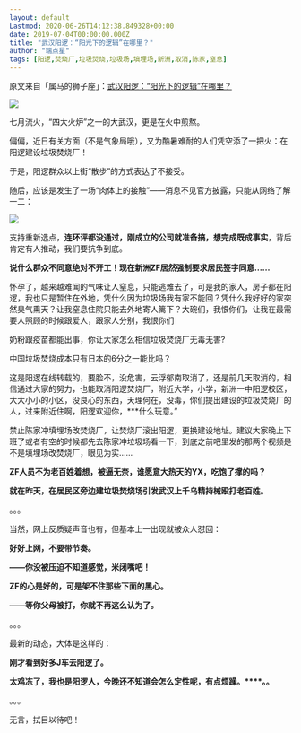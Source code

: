```yaml
---
layout: default
Lastmod: 2020-06-26T14:12:38.849328+00:00
date: 2019-07-04T00:00:00.000Z
title: "武汉阳逻：“阳光下的逻辑”在哪里？"
author: "端点星"
tags: [阳逻,焚烧厂,垃圾焚烧,垃圾场,填埋场,新洲,取消,陈家,窒息]
---
```


原文来自「属马的狮子座」：[武汉阳逻：“阳光下的逻辑”在哪里？](https://archive.li/1bTDS#selection-33.0-33.6)

![](https://images.weserv.nl/?url=https%3A//i.loli.net/2019/07/05/5d1e3bbd04e1725636.jpg)

七月流火，“四大火炉”之一的大武汉，更是在火中煎熬。

偏偏，近日有关方面（不是气象局哦），又为酷暑难耐的人们凭空添了一把火：在阳逻建设垃圾焚烧厂！

于是，阳逻群众以上街“散步”的方式表达了不接受。

随后，应该是发生了一场“肉体上的接触”——消息不见官方披露，只能从网络了解一二：

![](https://images.weserv.nl/?url=https%3A//i.loli.net/2019/07/05/5d1e3bbf2c9e768496.jpg)

支持重新选点，**连环评都没通过，刚成立的公司就准备搞，想完成既成事实**，背后肯定有人推动，我们要抗争到底。

**说什么群众不同意绝对不开工！现在新洲ZF居然强制要求居民签字同意……**

怀孕了，越来越难闻的气味让人窒息，只能逃难去了，可是我的家人，房子都在阳逻，我也只是暂住在外地，凭什么因为垃圾场我有家不能回？凭什么我好好的家突然臭气熏天？让我窒息住院只能去外地寄人篱下？大碗们，我恨你们，让我在最需要人照顾的时候跟爱人，跟家人分别，我恨你们

奶粉跟疫苗都能出事，你让大家怎么相信垃圾焚烧厂无毒无害?

中国垃圾焚烧成本只有日本的6分之一能比吗？

这是阳逻在线转载的，要脸不，没危害，云浮郁南取消了，还是前几天取消的，相信通过大家的努力，也能取消阳逻焚烧厂，附近大学，小学，新洲一中阳逻校区，大大小小的小区，没良心的东西，天理何在，没毒，你们提出建设的垃圾焚烧厂的人，过来附近住啊，阳逻欢迎你，\*\*\*什么玩意。”

禁止陈家冲填埋场改焚烧厂，让焚烧厂滚出阳逻，更换建设地址。建议大家晚上下班了或者有空的时候都先去陈家冲垃圾场看一下，到底之前吧里发的那两个视频是不是填埋场改焚烧厂，眼见为实……

**ZF人员不为老百姓着想，被逼无奈，谁愿意大热天的YX，吃饱了撑的吗？**

**就在昨天，在居民区旁边建垃圾焚烧场引发武汉上千乌精持械殴打老百姓。**

。。。

当然，网上反质疑声音也有，但基本上一出现就被众人怼回：

**好好上网，不要带节奏。**

**——你没被压迫不知道感觉，米闭嘴吧！**

**ZF的心是好的，可是架不住那些下面的黑心。**

**——等你父母被打，你就不再这么认为了。**

。。。

最新的动态，大体是这样的：

**刚才看到好多J车去阳逻了。**

**太鸡冻了，我也是阳逻人，今晚还不知道会怎么定性呢，有点烦躁。****。。**

。。。

无言，拭目以待吧！

